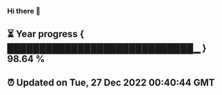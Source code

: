 ### Hi there 👋
⏳ Year progress { █████████████████████████████▁ } 98.64 %
---
⏰ Updated on Tue, 27 Dec 2022 00:40:44 GMT
---
